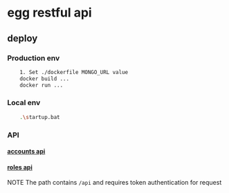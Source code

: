 # egg restful api

## deploy
### Production env

```bash
    1. Set ./dockerfile MONGO_URL value
    docker build ...
    docker run ...
```

### Local env

```bash
    .\startup.bat
```

### API

#### [accounts api](https://github.com/drunken005/egg-restlful/tree/master/.documents/user.md)
#### [roles api](https://github.com/drunken005/egg-restlful/blob/master/.documents/role.md)

NOTE
The path contains `/api` and requires token authentication for request